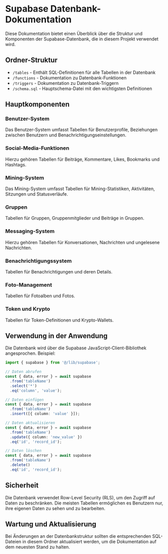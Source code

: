 
# Supabase Datenbank-Dokumentation

Diese Dokumentation bietet einen Überblick über die Struktur und Komponenten der Supabase-Datenbank, die in diesem Projekt verwendet wird.

## Ordner-Struktur

- `/tables` - Enthält SQL-Definitionen für alle Tabellen in der Datenbank
- `/functions` - Dokumentation zu Datenbank-Funktionen
- `/triggers` - Dokumentation zu Datenbank-Triggern
- `/schema.sql` - Hauptschema-Datei mit den wichtigsten Definitionen

## Hauptkomponenten

### Benutzer-System
Das Benutzer-System umfasst Tabellen für Benutzerprofile, Beziehungen zwischen Benutzern und Benachrichtigungseinstellungen.

### Social-Media-Funktionen
Hierzu gehören Tabellen für Beiträge, Kommentare, Likes, Bookmarks und Hashtags.

### Mining-System
Das Mining-System umfasst Tabellen für Mining-Statistiken, Aktivitäten, Sitzungen und Statusverläufe.

### Gruppen
Tabellen für Gruppen, Gruppenmitglieder und Beiträge in Gruppen.

### Messaging-System
Hierzu gehören Tabellen für Konversationen, Nachrichten und ungelesene Nachrichten.

### Benachrichtigungssystem
Tabellen für Benachrichtigungen und deren Details.

### Foto-Management
Tabellen für Fotoalben und Fotos.

### Token und Krypto
Tabellen für Token-Definitionen und Krypto-Wallets.

## Verwendung in der Anwendung

Die Datenbank wird über die Supabase JavaScript-Client-Bibliothek angesprochen. Beispiel:

```typescript
import { supabase } from '@/lib/supabase';

// Daten abrufen
const { data, error } = await supabase
  .from('tableName')
  .select('*')
  .eq('column', 'value');

// Daten einfügen
const { data, error } = await supabase
  .from('tableName')
  .insert([{ column: 'value' }]);

// Daten aktualisieren
const { data, error } = await supabase
  .from('tableName')
  .update({ column: 'new_value' })
  .eq('id', 'record_id');

// Daten löschen
const { data, error } = await supabase
  .from('tableName')
  .delete()
  .eq('id', 'record_id');
```

## Sicherheit

Die Datenbank verwendet Row-Level Security (RLS), um den Zugriff auf Daten zu beschränken. Die meisten Tabellen ermöglichen es Benutzern nur, ihre eigenen Daten zu sehen und zu bearbeiten.

## Wartung und Aktualisierung

Bei Änderungen an der Datenbankstruktur sollten die entsprechenden SQL-Dateien in diesem Ordner aktualisiert werden, um die Dokumentation auf dem neuesten Stand zu halten.
